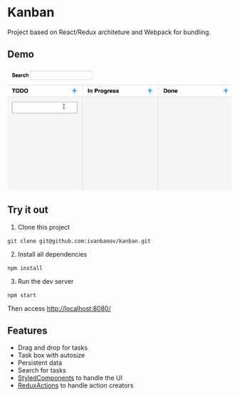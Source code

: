 # Kanban

Project based on React/Redux architeture and Webpack for bundling.

## Demo

![](./example.gif)

## Try it out

1. Clone this project

```
git clone git@github.com:ivanbanov/kanban.git
```

2. Install all dependencies

```
npm install
```

3. Run the dev server

```
npm start
```

Then access [http://localhost:8080/](http://localhost:8080/)

## Features

- Drag and drop for tasks
- Task box with autosize
- Persistent data
- Search for tasks
- [StyledComponents](https://www.styled-components.com/) to handle the UI
- [ReduxActions](https://redux-actions.js.org/) to handle action creators
